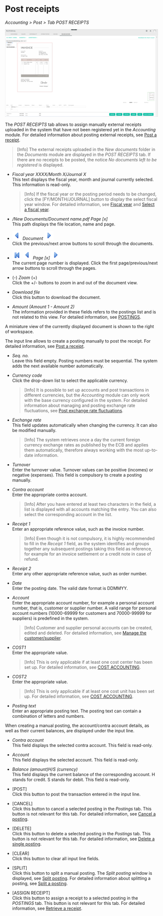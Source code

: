 # Post receipts

*Accounting > Post > Tab POST RECEIPTS*

![New receipt](../../Assets/Screenshots/RetailSuiteAccounting/Book/BookReceipts/BookReceipts.png "[New receipt]")

The *POST RECEIPTS* tab allows to assign manually external receipts uploaded in the system that have not been registered yet in the *Accounting* module. For detailed information about posting external receipts, see [Post a receipt](../Operation/10_ManageReceipts.md#post-a-receipt).

> [Info] The external receipts uploaded in the *New documents* folder in the *Documents* module are displayed in the *POST RECEIPTS* tab. If there are no receipts to be posted, the notice *No documents left to be registered* is displayed.


- *Fiscal year XXXX/Month X/Journal X*  
This text displays the fiscal year, month and journal currently selected. This information is read-only.

  > [Info] If the fiscal year or the posting period needs to be changed, click the [FY/MONTH/JOURNAL] button to display the select fiscal year window. For detailed information, see [Fiscal year](./00a_FiscalYear.md) and [Select a fiscal year](../Operation/01_SelectFiscalYear.md).


- */New Documents/Document name.pdf Page [x]*  
This path displays the file location, name and page.

- ![Previous](../../Assets/Icons/Previous.png "[Previous]") *Document* ![Next](../../Assets/Icons/Next.png "[Next]")   
Click the previous/next arrow buttons to scroll through the documents.

- ![First page](../../Assets/Icons/FirstPage02.png "[Previous]") ![First page](../../Assets/Icons/Previous.png "[Previous]") *Page [x]* ![Next](../../Assets/Icons/Next.png "[Next]")  
The current page number is displayed. Click the first page/previous/next arrow buttons to scroll through the pages.

- (-) *Zoom* (+)  
Click the +/- buttons to zoom in and out of the document view.

- *Download file*  
Click this button to download the document.


- *Amount (Amount 1 - Amount 2)*  
The information provided in these fields refers to the postings list and is not related to this view. For detailed information, see [POSTINGS](./01a_Bookings.md).


A miniature view of the currently displayed document is shown to the right of workspace.


The input line allows to create a posting manually to post the receipt. For detailed information, see [Post a receipt](../Operation/10_ManageReceipts.md#post-a-receipt).


- *Seq. no.*  
 Leave this field empty. Posting numbers must be sequential. The system adds the next available number automatically.

- *Currency code*  
Click the drop-down list to select the applicable currency.  

  > [Info] It is possible to set up accounts and post transactions in different currencies, but the *Accounting* module can only work with the base currency configured in the system. For detailed information about managing and posting exchange rate fluctuations, see [Post exchange rate fluctuations](../Operation/12_BookExchangeRateFluctuations.md).

- *Exchange rate*  
This field updates automatically when changing the currency. It can also be modified manually.

  > [Info] The system retrieves once a day the current foreign currency exchange rates as published by the ECB and applies them automatically, therefore always working with the most up-to-date information.

- *Turnover*  
Enter the turnover value. Turnover values can be positive (incomes) or negative (expenses). This field is compulsory to create a posting manually.

- *Contra account*  
Enter the appropriate contra account.

  > [Info] After you have entered at least two characters in the field, a list is displayed with all accounts matching the entry. You can also select the corresponding account in the list.

- *Receipt 1*  
Enter an appropriate reference value, such as the invoice number.

  > [Info] Even though it is not compulsory, it is highly recommended to fill in the *Receipt 1* field, as the system identifies and groups together any subsequent postings taking this field as reference, for example for an invoice settlement or a credit note in case of refund.

- *Receipt 2*  
Enter any other appropriate reference value, such as order number.

- *Date*  
Enter the posting date. The valid date format is DDMMYY.

- *Account*   
Enter the appropriate account number, for example a personal account number, that is, customer or supplier number. A valid range for personal account numbers (10000-69999 for customers and 70000-99999 for suppliers) is predefined in the system.

  > [Info] Customer and supplier personal accounts can be created, edited and deleted. For detailed information, see [Manage the customer/supplier](../Integration/05_ManageCustomerSupplier.md).

- *COST1*  
Enter the appropriate value.

  > [Info] This is only applicable if at least one cost center has been set up. For detailed information, see [COST ACCOUNTING](./02e_CostAccounting.md).

- *COST2*  
Enter the appropriate value.

  > [Info] This is only applicable if at least one cost unit has been set up. For detailed information, see [COST ACCOUNTING](./02e_CostAccounting.md).

- *Posting text*  
Enter an appropriate posting text. The posting text can contain a combination of letters and numbers.


When creating a manual posting, the account/contra account details, as well as their current balances, are displayed under the input line.

- *Contra account*  
This field displays the selected contra account. This field is read-only.

- *Account*  
This field displays the selected account. This field is read-only.

- *Balance (amount)H/S (currency)*  
This field displays the current balance of the corresponding account. H stands for credit. S stands for debit. This field is read-only.



- [POST]    
Click this button to post the transaction entered in the input line.

- [CANCEL]  
Click this button to cancel a selected posting in the *Postings* tab. This button is not relevant for this tab. For detailed information, see [Cancel a posting](../Operation/05_CancelBooking.md).

- [DELETE]    
Click this button to delete a selected posting in the *Postings* tab. This button is not relevant for this tab. For detailed information, see [Delete a single posting](../Operation/06_DeleteBookings.md#delete-a-single-posting).

- [CLEAR]    
Click this button to clear all input line fields.

- [SPLIT]    
Click this button to split a manual posting. The *Split posting* window is displayed, see [Split posting](./01a_Bookings.md#split-posting). For detailed information about splitting a posting, see [Split a posting](../Operation/09_SplitBooking.md).

- [ASSIGN RECEIPT]  
Click this button to assign a receipt to a selected posting in the *POSTINGS* tab. This button is not relevant for this tab. For detailed information, see [Retrieve a receipt](../Operation/10_ManageReceipts.md#retrieve-a-receipt).
